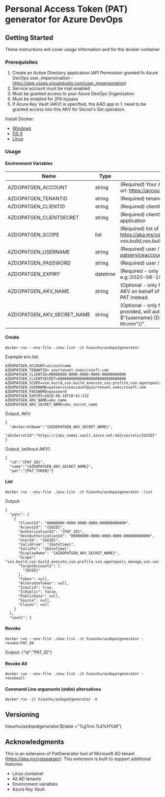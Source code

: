 # Personal Access Token (PAT) generator for Azure DevOps 

## Getting Started

These instructions will cover usage information and for the docker container 

### Prerequisites

1. Create an Active Directory application (API Permission granted fo Azure DevOps user_impersonation - https://app.vssps.visualstudio.com/user_impersonation)
2. Service account must be mail enabled
3. Must be granted access to your Azure DevOps Organization
4. Must be enabled for 2FA bypass
5. If Azure Key Vault (AKV) is specified, the AAD app in 1. need to be granted access into this AKV for Secret's Set operation.

Install Docker:
* [Windows](https://docs.docker.com/windows/started)
* [OS X](https://docs.docker.com/mac/started/)
* [Linux](https://docs.docker.com/linux/started/)



### Usage

#### Environment Variables

| Name | Type  | Description |
| -- | -- | -- |
| AZDOPATGEN_ACCOUNT | string | (Required) Your Azure DevOps account name (can be found in url: https://accountname.visualstudio.com/). |
| AZDOPATGEN_TENANTID | string | (Required) tenandId, e.g.: yourtenant.onmicrosoft.com. |
| AZDOPATGEN_CLIENTID | string | (Required) clientId, client ID of Active Directory application. |
| AZDOPATGEN_CLIENTSECRET | string| (Required) clientSecret, client secret of Active Directory application|
| AZDOPATGEN_SCOPE | list | (Required) list of Azure Devops scopes, https://aka.ms/vstspatgen e.g.: <br>  vso.build,vso.build_execute,vso.profile,vso.agentpools_manag. |
| AZDOPATGEN_USERNAME | string | (Required) user / service_account email, e.g: patserviceaccount@yourtenant.onmicrosoft.com. |
| AZDOPATGEN_PASSWORD | string| (Required) user / service_account password |
| AZDOPATGEN_EXPIRY | datetime | (Required - only for PAT Creation) expiration date of PAT token e.g.:2020-06-18T10:41:31Z |
| AZDOPATGEN_AKV_NAME | string | (Optional - only for PAT Creation) if provided, will SetSecret in AKV on behalf of Client ID, otherwise the tool will output the PAT instead. |
| AZDOPATGEN_AKV_SECRET_NAME | string | (Optional - only for PAT Creation) Name of AKV Secret, if not provided, will auto generate: <br> $"{username} {DateTime.Now.ToString("dd/MM/yyyy-hh:mm")}". |

#### Create
```shell
docker run --env-file ./env.list -it hieunhu/azdopatgenerator 
```
Example env.list:
```shell
AZDOPATGEN_ACCOUNT=accountname
AZDOPATGEN_TENANTID= yourtenant.onmicrosoft.com
AZDOPATGEN_CLIENTID=00000000-0000-0000-0000-00000000000
AZDOPATGEN_CLIENTSECRET=0000000000000000000000000000000
AZDOPATGEN_SCOPE=vso.build,vso.build_execute,vso.profile,vso.agentpools_manage,vso.variablegroups_manage
AZDOPATGEN_USERNAME=patserviceaccount@yourtenant.onmicrosoft.com
AZDOPATGEN_PASSWORD=password
AZDOPATGEN_EXPIRY=2020-06-18T10:41:31Z
AZDOPATGEN_AKV_NAME=akv_name
AZDOPATGEN_AKV_SECRET_NAME=akv_secret_name
```

Output, AKV:
```shell
{
  "akvSecretName":"{AZDOPATGEN_AKV_SECRET_NAME}",
  "akvSecretId":"https://{akv_name}.vault.azure.net:443/secrets/{GUID}"
}
```

Output, (without AKV):
```shell
{
  "id":"{PAT_ID}",
  "name":"{AZDOPATGEN_AKV_SECRET_NAME}", 
  "pat":"{PAT_TOKEN}"}
```

#### List
```shell
docker run --env-file ./env.list -it hieunhu/azdopatgenerator -list
```
Output:
```shell
{
  "pats": [
    {
      "ClientId": "00000000-0000-0000-0000-000000000000",
      "AccessId": "{GUID}",
      "AuthorizationId": "{PAT_ID}",
      "HostAuthorizationId": "00000000-0000-0000-0000-000000000000",
      "UserId": "{GUID}",
      "ValidFrom": "{DateTime}",
      "ValidTo": "{DateTime}",
      "DisplayName": "{AZDOPATGEN_AKV_SECRET_NAME}",
      "Scope": "vso.build,vso.build_execute,vso.profile,vso.agentpools_manage,vso.variablegroups_manage",
      "TargetAccounts": [
        "{GUID}"
      ],
      "Token": null,
      "AlternateToken": null,
      "IsValid": true,
      "IsPublic": false,
      "PublicData": null,
      "Source": null,
      "Claims": null
    }
  ],
  "count": 1
```

#### Revoke
```shell
docker run --env-file ./env.list -it hieunhu/azdopatgenerator -revoke:PAT_ID
```
Output:
{"id":"PAT_ID"} 

#### Revoke All
```shell
docker run --env-file ./env.list -it hieunhu/azdopatgenerator -revokeall
```

#### Command Line arguments (stdin) alternatives
```shell
docker run -it hieunhu/azdopatgenerator -h
``` 

## Versioning

hieunhu/azdopatgenerator:$(date +"%g%m.%d%H%M")

## Acknowledgments

This is an extension of PatGenerator tool of Microsoft AD tenant (https://aka.ms/vstspatgen). 
This extension is built to support additional features:
* Linux container
* All AD tenants
* Environment variables
* Azure Key Vault
